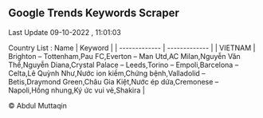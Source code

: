 

## Google Trends Keywords Scraper 
 
Last Update 09-10-2022 , 11:01:03

Country List :
 Name  | Keyword |
| ------------- | ------------- |
| VIETNAM | Brighton – Tottenham,Pau FC,Everton – Man Utd,AC Milan,Nguyễn Văn Thể,Nguyễn Diana,Crystal Palace – Leeds,Torino – Empoli,Barcelona – Celta,Lê Quỳnh Như,Nước ion kiềm,Chứng bệnh,Valladolid – Betis,Draymond Green,Châu Gia Kiệt,Nước ép dứa,Cremonese – Napoli,Hồng nhung,Ký ức vui vẻ,Shakira |



© Abdul Muttaqin 
